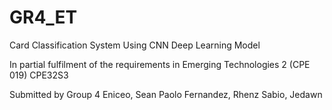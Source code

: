 # GR4_ET

Card Classification System Using CNN Deep Learning Model

In partial fulfilment of the requirements in
Emerging Technologies 2 (CPE 019)
CPE32S3

Submitted by Group 4 
Eniceo, Sean Paolo 
Fernandez, Rhenz
Sabio, Jedawn
